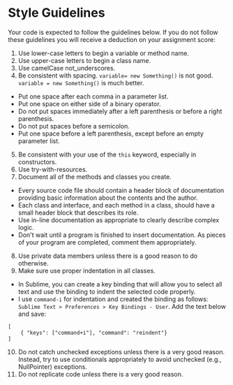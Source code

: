 Style Guidelines
================

Your code is expected to follow the guidelines below. If you do not follow these guidelines you will receive a deduction on your assignment score:

1. Use lower-case letters to begin a variable or method name.
2. Use upper-case letters to begin a class name.
3. Use camelCase not_underscores.
4. Be consistent with spacing. `variable= new Something()` is not good. `variable = new Something()` is much better.
 - Put one space after each comma in a parameter list.
 - Put one space on either side of a binary operator.
 - Do not put spaces immediately after a left parenthesis or before a right parenthesis.
 - Do not put spaces before a semicolon.
 - Put one space before a left parenthesis, except before an empty parameter list.
5. Be consistent with your use of the `this` keyword, especially in constructors.
6. Use try-with-resources.
7. Document all of the methods and classes you create.
 - Every source code file should contain a header block of documentation providing basic information about the contents and the author.
 - Each class and interface, and each method in a class, should have a small header block that describes its role.
 - Use in-line documentation as appropriate to clearly describe complex logic.
 - Don't wait until a program is finished to insert documentation. As pieces of your program are completed, comment them appropriately.
8. Use private data members unless there is a good reason to do otherwise.
9. Make sure use proper indentation in all classes.
 - In Sublime, you can create a key binding that will allow you to select all text and use the binding to indent the selected code properly. 
 - I use ```command-i``` for indentation and created the binding as follows: ```Sublime Text > Preferences > Key Bindings - User```. Add the text below and save:
```
[
    { "keys": ["command+i"], "command": "reindent"} 
]
```
10. Do not catch unchecked exceptions unless there is a very good reason. Instead, try to use conditionals appropriately to avoid unchecked (e.g., NullPointer) exceptions.
11. Do not replicate code unless there is a very good reason.

